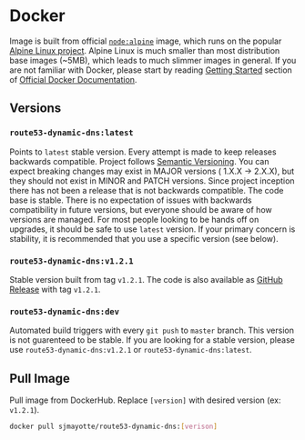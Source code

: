 # Docker

Image is built from official [`node:alpine`](https://hub.docker.com/_/node/) image, which runs on the
popular [Alpine Linux project](http://alpinelinux.org). Alpine Linux is much smaller than most distribution base
images (~5MB), which leads to much slimmer images in general. If you are not familiar with Docker, please start by
reading [Getting Started](https://docs.docker.com/get-started/) section
of [Official Docker Documentation](https://docs.docker.com/).

## Versions

### `route53-dynamic-dns:latest`

Points to `latest` stable version. Every attempt is made to keep releases backwards compatible. Project
follows [Semantic Versioning](https://semver.org/). You can expect breaking changes may exist in MAJOR versions (
1.X.X -> 2.X.X), but they should not exist in MINOR and PATCH versions. Since project inception there has not been a
release that is not backwards compatible. The code base is stable. There is no expectation of issues with backwards
compatibility in future versions, but everyone should be aware of how versions are managed. For most people looking to
be hands off on upgrades, it should be safe to use `latest` version. If your primary concern is stability, it is
recommended that you use a specific version (see below).

### `route53-dynamic-dns:v1.2.1`

Stable version built from tag `v1.2.1`. The code is also available
as [GitHub Release](https://github.com/sjmayotte/route53-dynamic-dns/releases) with tag `v1.2.1`.

### `route53-dynamic-dns:dev`

Automated build triggers with every `git push` to `master` branch. This version is not guarenteed to be stable. If you
are looking for a stable version, please use `route53-dynamic-dns:v1.2.1` or `route53-dynamic-dns:latest`.

## Pull Image

Pull image from DockerHub. Replace `[version]` with desired version (ex: `v1.2.1`).

```bash
docker pull sjmayotte/route53-dynamic-dns:[verison]
```
